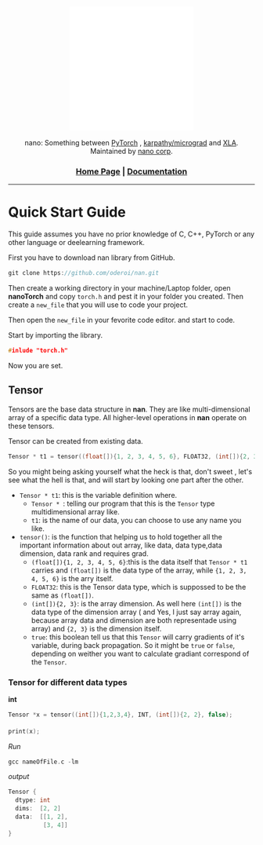 <div align="center">

<picture>
  <source media="(prefers-color-scheme: light)" srcset="/imgs/nan/16.svg">
  <img alt="tiny corp logo" src="/imgs/nan/nan.svg" width="50%" height="50%">
</picture>

nano: Something between [PyTorch](https://github.com/pytorch/pytorch) , [karpathy/micrograd](https://github.com/karpathy/micrograd) and [XLA](https://openxla.org/xla). Maintained by [nano corp](https://github.com/oderoi/nanoTorch/tree/main).

<h3>

[Home Page](../README.md) | [Documentation](../Documentation/documentation.md)

</h3>

</div>

---


# Quick Start Guide

This guide assumes you have no prior knowledge of C, C++, PyTorch or any other language or deelearning framework.

First you have to download nan library from GitHub.

```C
git clone https://github.com/oderoi/nan.git
```

Then create a working directory in your machine/Laptop folder, open **nanoTorch** and copy `torch.h` and pest it in your folder you created. Then create a `new_file` that you will use to code your project.

Then open the `new_file` in your fevorite code editor. and start to code.

Start by importing the library.

```c
#inlude "torch.h"
```

Now you are set.

## Tensor

Tensors are the base data structure in **nan**. They are like multi-dimensional array of a specific data type. All higher-level operations in **nan** operate on these tensors.

Tensor can be created from existing data.

```c
Tensor * t1 = tensor((float[]){1, 2, 3, 4, 5, 6}, FLOAT32, (int[]){2, 3}, true);
```

So you might being asking yourself what the heck is that, don't sweet , let's see what the hell is that, and will start by looking one part after the other.

* `Tensor * t1`: this is the variable definition where.
    * `Tensor * `: telling our program that this is the `Tensor` type multidimensional array like.
    * `t1`: is the name of our data, you can choose to use any name you like.
* `tensor()`: is the function that helping us to hold together all the important information about out array, like data, data type,data dimension, data rank and requires grad.
    * `(float[]){1, 2, 3, 4, 5, 6}`:this is the data itself that `Tensor * t1` carries and `(float[])` is the data type of the array, while `{1, 2, 3, 4, 5, 6}` is the arry itself.
    * `FLOAT32`: this is the Tensor data type, which is suppossed to be the same as `(float[])`.
    * `(int[]){2, 3}`: is the array dimension. As well here `(int[])` is the data type of the dimension array ( and Yes, I just say array again, because array data and dimension are both representade using array) and `{2, 3}` is the dimension itself.
    <!-- * `2`: this number represent rank of our Tensor, simply put, if dimesion is of two dimensions like `{2, 3}` then rank will be 2 aswell and if dimension if just one dimension like `{3}` then the rank will be `1`. -->
    * `true`: this boolean tell us that this `Tensor` will carry gradients of it's variable, during back propagation. So it might be `true` or `false`, depending on weither you want to calculate gradiant correspond of the `Tensor`.

### Tensor for different data types

**int**

```c
Tensor *x = tensor((int[]){1,2,3,4}, INT, (int[]){2, 2}, false);

print(x);
```

*Run*
```c
gcc nameOfFile.c -lm
```

*output*
```c
Tensor {
  dtype: int
  dims:  [2, 2]
  data:  [[1, 2],
	      [3, 4]]
}
```
